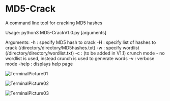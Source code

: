 # MD5-Crack
A command line tool for cracking MD5 hashes

Usage:
python3 MD5-CrackV1.0.py [arguments]
  
Arguments:
-h :    specify MD5 hash to crack
-H :    specify list of hashes to crack (/directory/directory/MD5hashes.txt)
-w :    specify wordlist (/directory/directory/wordlist.txt)
-c :    (to be added in V1.1) crunch mode - no wordlist is used, instead crunch is used to generate words
-v :    verbose mode
-help : displays help page

![TerminalPicture01](https://user-images.githubusercontent.com/63007162/80767661-521cac00-8b40-11ea-9c6b-f6759687b1d1.png)

![TerminalPicture02](https://user-images.githubusercontent.com/63007162/80767686-682a6c80-8b40-11ea-83ff-5be083b4cb78.png)

![TerminalPicture03](https://user-images.githubusercontent.com/63007162/80767719-7a0c0f80-8b40-11ea-9de7-606cb20ebcab.png)
